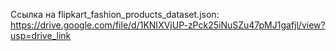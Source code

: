 Ссылка на flipkart_fashion_products_dataset.json: https://drive.google.com/file/d/1KNIXVjUP-zPck25iNuSZu47pMJ1gafjl/view?usp=drive_link
